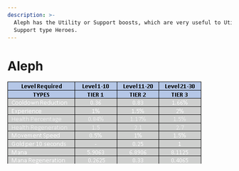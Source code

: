 ```yaml
---
description: >-
  Aleph has the Utility or Support boosts, which are very useful to Utility or
  Support type Heroes.
---
```


# Aleph

![](<../../../.gitbook/assets/image (17).png>)
